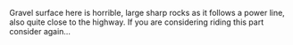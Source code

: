 Gravel surface here is horrible, large sharp rocks as it follows a power line, also quite close to the highway. If you are considering riding this part consider again…